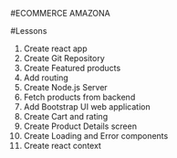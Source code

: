 #ECOMMERCE AMAZONA

#Lessons
1. Create react app
2. Create Git Repository
3. Create Featured products
4. Add routing
5. Create Node.js Server
6. Fetch products from backend
7. Add Bootstrap UI web application
8. Create Cart and rating
9. Create Product Details screen
10. Create Loading and Error components
11. Create react context